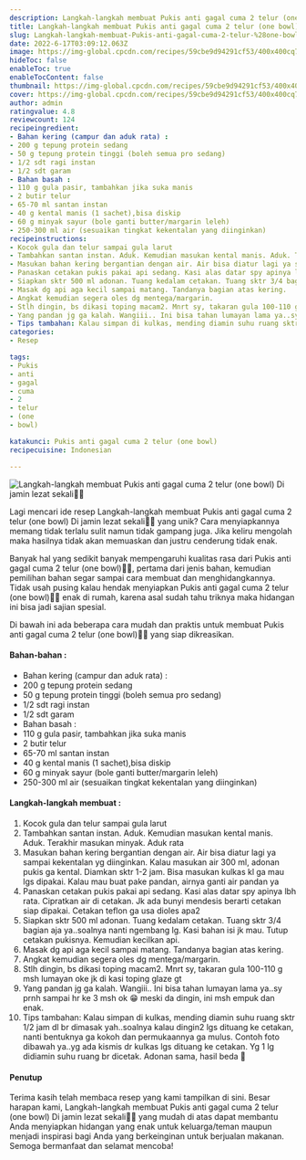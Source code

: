 ```yaml
---
description: Langkah-langkah membuat Pukis anti gagal cuma 2 telur (one bowl) Di jamin lezat sekali"
title: Langkah-langkah membuat Pukis anti gagal cuma 2 telur (one bowl) Di jamin lezat sekali
slug: Langkah-langkah-membuat-Pukis-anti-gagal-cuma-2-telur-%28one-bowl%29-Di-jamin-lezat-sekali
date: 2022-6-17T03:09:12.063Z
image: https://img-global.cpcdn.com/recipes/59cbe9d94291cf53/400x400cq70/photo.jpg
hideToc: false
enableToc: true
enableTocContent: false
thumbnail: https://img-global.cpcdn.com/recipes/59cbe9d94291cf53/400x400cq70/photo.jpg
cover: https://img-global.cpcdn.com/recipes/59cbe9d94291cf53/400x400cq70/photo.jpg
author: admin
ratingvalue: 4.8
reviewcount: 124
recipeingredient:
- Bahan kering (campur dan aduk rata) :
- 200 g tepung protein sedang
- 50 g tepung protein tinggi (boleh semua pro sedang)
- 1/2 sdt ragi instan
- 1/2 sdt garam
- Bahan basah :
- 110 g gula pasir, tambahkan jika suka manis
- 2 butir telur
- 65-70 ml santan instan
- 40 g kental manis (1 sachet),bisa diskip
- 60 g minyak sayur (bole ganti butter/margarin leleh)
- 250-300 ml air (sesuaikan tingkat kekentalan yang diinginkan)
recipeinstructions:
- Kocok gula dan telur sampai gula larut
- Tambahkan santan instan. Aduk. Kemudian masukan kental manis. Aduk. Terakhir masukan minyak. Aduk rata
- Masukan bahan kering bergantian dengan air. Air bisa diatur lagi ya sampai kekentalan yg diinginkan. Kalau masukan air 300 ml, adonan pukis ga kental. Diamkan sktr 1-2 jam. Bisa masukan kulkas kl ga mau lgs dipakai. Kalau mau buat pake pandan, airnya ganti air pandan ya
- Panaskan cetakan pukis pakai api sedang. Kasi alas datar spy apinya lbh rata. Cipratkan air di cetakan. Jk ada bunyi mendesis berarti cetakan siap dipakai. Cetakan teflon ga usa dioles apa2
- Siapkan sktr 500 ml adonan. Tuang kedalam cetakan. Tuang sktr 3/4 bagian aja ya..soalnya nanti ngembang lg. Kasi bahan isi jk mau. Tutup cetakan pukisnya. Kemudian kecilkan api.
- Masak dg api aga kecil sampai matang. Tandanya bagian atas kering.
- Angkat kemudian segera oles dg mentega/margarin.
- Stlh dingin, bs dikasi toping macam2. Mnrt sy, takaran gula 100-110 g msh lumayan oke jk di kasi toping glaze gt
- Yang pandan jg ga kalah. Wangiii.. Ini bisa tahan lumayan lama ya..sy prnh sampai hr ke 3 msh ok 😁 meski da dingin, ini msh empuk dan enak.
- Tips tambahan: Kalau simpan di kulkas, mending diamin suhu ruang sktr 1/2 jam dl br dimasak yah..soalnya kalau dingin2 lgs dituang ke cetakan, nanti bentuknya ga kokoh dan permukaannya ga mulus. Contoh foto dibawah ya..yg ada kismis dr kulkas lgs dituang ke cetakan. Yg 1 lg didiamin suhu ruang br dicetak. Adonan sama, hasil beda 🤣
categories:
- Resep

tags:
- Pukis
- anti
- gagal
- cuma
- 2
- telur
- (one
- bowl)

katakunci: Pukis anti gagal cuma 2 telur (one bowl)
recipecuisine: Indonesian

---
```


![Langkah-langkah membuat Pukis anti gagal cuma 2 telur (one bowl) Di jamin lezat sekali👩‍🍳](https://img-global.cpcdn.com/recipes/59cbe9d94291cf53/400x400cq70/photo.jpg)

Lagi mencari ide resep Langkah-langkah membuat Pukis anti gagal cuma 2 telur (one bowl) Di jamin lezat sekali👩‍🍳 yang unik? Cara menyiapkannya memang tidak terlalu sulit namun tidak gampang juga. Jika keliru mengolah maka hasilnya tidak akan memuaskan dan justru cenderung tidak enak.

Banyak hal yang sedikit banyak mempengaruhi kualitas rasa dari Pukis anti gagal cuma 2 telur (one bowl)👩‍🍳, pertama dari jenis bahan, kemudian pemilihan bahan segar sampai cara membuat dan menghidangkannya. Tidak usah pusing kalau hendak menyiapkan Pukis anti gagal cuma 2 telur (one bowl)👩‍🍳 enak di rumah, karena asal sudah tahu triknya maka hidangan ini bisa jadi sajian spesial.

Di bawah ini ada beberapa cara mudah dan praktis untuk membuat Pukis anti gagal cuma 2 telur (one bowl)👩‍🍳 yang siap dikreasikan.

<!--inarticleads1-->

#### Bahan-bahan :

- Bahan kering (campur dan aduk rata) :
- 200 g tepung protein sedang
- 50 g tepung protein tinggi (boleh semua pro sedang)
- 1/2 sdt ragi instan
- 1/2 sdt garam
- Bahan basah :
- 110 g gula pasir, tambahkan jika suka manis
- 2 butir telur
- 65-70 ml santan instan
- 40 g kental manis (1 sachet),bisa diskip
- 60 g minyak sayur (bole ganti butter/margarin leleh)
- 250-300 ml air (sesuaikan tingkat kekentalan yang diinginkan)

<!--inarticleads2-->

#### Langkah-langkah membuat :

1. Kocok gula dan telur sampai gula larut
1. Tambahkan santan instan. Aduk. Kemudian masukan kental manis. Aduk. Terakhir masukan minyak. Aduk rata
1. Masukan bahan kering bergantian dengan air. Air bisa diatur lagi ya sampai kekentalan yg diinginkan. Kalau masukan air 300 ml, adonan pukis ga kental. Diamkan sktr 1-2 jam. Bisa masukan kulkas kl ga mau lgs dipakai. Kalau mau buat pake pandan, airnya ganti air pandan ya
1. Panaskan cetakan pukis pakai api sedang. Kasi alas datar spy apinya lbh rata. Cipratkan air di cetakan. Jk ada bunyi mendesis berarti cetakan siap dipakai. Cetakan teflon ga usa dioles apa2
1. Siapkan sktr 500 ml adonan. Tuang kedalam cetakan. Tuang sktr 3/4 bagian aja ya..soalnya nanti ngembang lg. Kasi bahan isi jk mau. Tutup cetakan pukisnya. Kemudian kecilkan api.
1. Masak dg api aga kecil sampai matang. Tandanya bagian atas kering.
1. Angkat kemudian segera oles dg mentega/margarin.
1. Stlh dingin, bs dikasi toping macam2. Mnrt sy, takaran gula 100-110 g msh lumayan oke jk di kasi toping glaze gt
1. Yang pandan jg ga kalah. Wangiii.. Ini bisa tahan lumayan lama ya..sy prnh sampai hr ke 3 msh ok 😁 meski da dingin, ini msh empuk dan enak.
1. Tips tambahan: Kalau simpan di kulkas, mending diamin suhu ruang sktr 1/2 jam dl br dimasak yah..soalnya kalau dingin2 lgs dituang ke cetakan, nanti bentuknya ga kokoh dan permukaannya ga mulus. Contoh foto dibawah ya..yg ada kismis dr kulkas lgs dituang ke cetakan. Yg 1 lg didiamin suhu ruang br dicetak. Adonan sama, hasil beda 🤣

#### Penutup

Terima kasih telah membaca resep yang kami tampilkan di sini. Besar harapan kami, Langkah-langkah membuat Pukis anti gagal cuma 2 telur (one bowl) Di jamin lezat sekali👩‍🍳 yang mudah di atas dapat membantu Anda menyiapkan hidangan yang enak untuk keluarga/teman maupun menjadi inspirasi bagi Anda yang berkeinginan untuk berjualan makanan. Semoga bermanfaat dan selamat mencoba!